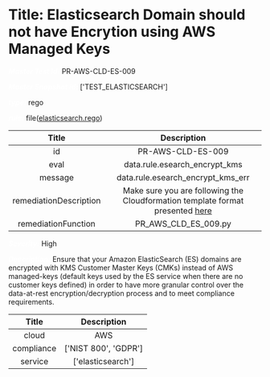 



# Title: Elasticsearch Domain should not have Encrytion using AWS Managed Keys


***<font color="white">Master Test Id:</font>*** PR-AWS-CLD-ES-009

***<font color="white">Master Snapshot Id:</font>*** ['TEST_ELASTICSEARCH']

***<font color="white">type:</font>*** rego

***<font color="white">rule:</font>*** file([elasticsearch.rego])  
  
  
  
  

|Title|Description|
| :---: | :---: |
|id|PR-AWS-CLD-ES-009|
|eval|data.rule.esearch_encrypt_kms|
|message|data.rule.esearch_encrypt_kms_err|
|remediationDescription|Make sure you are following the Cloudformation template format presented <a href='https://docs.aws.amazon.com/AWSCloudFormation/latest/UserGuide/aws-resource-elasticsearch-domain.html' target='_blank'>here</a>|
|remediationFunction|PR_AWS_CLD_ES_009.py|


***<font color="white">Severity:</font>*** High

***<font color="white">Description:</font>*** Ensure that your Amazon ElasticSearch (ES) domains are encrypted with KMS Customer Master Keys (CMKs) instead of AWS managed-keys (default keys used by the ES service when there are no customer keys defined) in order to have more granular control over the data-at-rest encryption/decryption process and to meet compliance requirements.  
  
  

|Title|Description|
| :---: | :---: |
|cloud|AWS|
|compliance|['NIST 800', 'GDPR']|
|service|['elasticsearch']|



[elasticsearch.rego]: https://github.com/prancer-io/prancer-compliance-test/tree/master/aws/cloud/elasticsearch.rego
